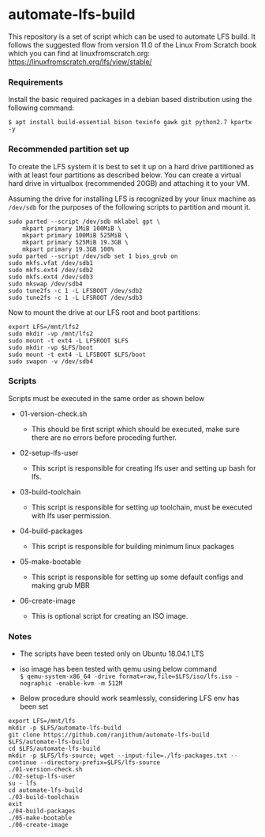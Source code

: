 # automate-lfs-build

This repository is a set of script which can be used to automate LFS build. It
follows the suggested flow from version 11.0 of the Linux From Scratch book
which you can find at linuxfromscratch.org:
https://linuxfromscratch.org/lfs/view/stable/

### Requirements

Install the basic required packages in a debian based distribution using the following command:

`$ apt install build-essential bison texinfo gawk git python2.7 kpartx -y`

### Recommended partition set up

To create the LFS system it is best to set it up on a hard drive partitioned as with at least four partitions as described below. You can create a virtual hard drive in virtualbox (recommended 20GB) and attaching it to your VM.

Assuming the drive for installing LFS is recognized by your linux machine as `/dev/sdb` for the purposes of the following scripts to partition and mount it.

```
sudo parted --script /dev/sdb mklabel gpt \
    mkpart primary 1MiB 100MiB \
    mkpart primary 100MiB 525MiB \
    mkpart primary 525MiB 19.3GB \
    mkpart primary 19.3GB 100%
sudo parted --script /dev/sdb set 1 bios_grub on
sudo mkfs.vfat /dev/sdb1
sudo mkfs.ext4 /dev/sdb2
sudo mkfs.ext4 /dev/sdb3
sudo mkswap /dev/sdb4
sudo tune2fs -c 1 -L LFSBOOT /dev/sdb2
sudo tune2fs -c 1 -L LFSROOT /dev/sdb3
```

Now to mount the drive at our LFS root and boot partitions:

```
export LFS=/mnt/lfs2
sudo mkdir -vp /mnt/lfs2
sudo mount -t ext4 -L LFSROOT $LFS
sudo mkdir -vp $LFS/boot
sudo mount -t ext4 -L LFSBOOT $LFS/boot
sudo swapon -v /dev/sdb4
```

### Scripts

Scripts must be executed in the same order as shown below

* 01-version-check.sh
    - This should be first script which should be executed, make sure there are no errors before proceding further.

* 02-setup-lfs-user
    - This script is responsible for creating lfs user and setting up bash for lfs.

* 03-build-toolchain
    - This script is responsible for setting up toolchain, must be executed with lfs user permission.

* 04-build-packages
    - This script is responsible for building minimum linux packages

* 05-make-bootable
    - This script is responsible for setting up some default configs and making grub MBR

* 06-create-image
    - This is optional script for creating an ISO image.


### Notes

* The scripts have been tested only on Ubuntu 18.04.1 LTS

* iso image has been tested with qemu using below command\
`$ qemu-system-x86_64 -drive format=raw,file=$LFS/iso/lfs.iso -nographic -enable-kvm -m 512M`

* Below procedure should work seamlessly, considering LFS env has been set

```
export LFS=/mnt/lfs
mkdir -p $LFS/automate-lfs-build
git clone https://github.com/ranjithum/automate-lfs-build $LFS/automate-lfs-build
cd $LFS/automate-lfs-build
mkdir -p $LFS/lfs-source; wget --input-file=./lfs-packages.txt --continue --directory-prefix=$LFS/lfs-source
./01-version-check.sh
./02-setup-lfs-user
su - lfs
cd automate-lfs-build
./03-build-toolchain
exit
./04-build-packages
./05-make-bootable
./06-create-image
```

